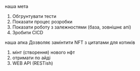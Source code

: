 наша мета

1. Обгрунтувати тести
2. Показати процес розробки
3. Показати роботу з залежностями (база, зовнішнє апі)
4. Зробити CICD

наша апка
Дозволяє замінтити NFT з цитатами для котиків

1. мінт (створення) нового нфт
2. отримати по айді
3. WEB API (RESTish)
